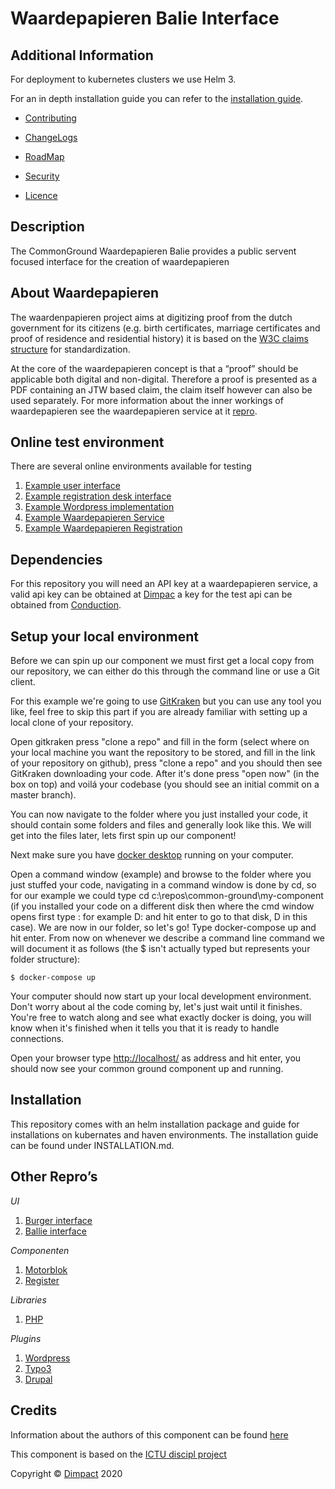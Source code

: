 #  Waardepapieren Balie Interface
Additional Information
----

For deployment to kubernetes clusters we use Helm 3.

For an in depth installation guide you can refer to the [installation guide](INSTALLATION.md).

- [Contributing](CONTRIBUTING.md)

- [ChangeLogs](CHANGELOG.md)

- [RoadMap](ROADMAP.md)

- [Security](SECURITY.md)

- [Licence](LICENSE.md)

Description
----
The CommonGround Waardepapieren Balie provides a public servent focused interface for the creation of waardepapieren


## About Waardepapieren

The waardenpapieren project aims at digitizing proof from the dutch government for its citizens (e.g. birth certificates, marriage certificates and proof of residence and residential history) it is based on the [W3C claims structure](https://w3c.github.io/vc-data-model/#claims) for standardization.

At the core of the waardepapieren concept is that a “proof” should be applicable both digital and non-digital. Therefore a proof is presented as a PDF containing an JTW based claim, the claim itself however can also be used separately. For more information about the inner workings of waardepapieren see the waardepapieren service at it [repro]( https://github.com/ConductionNL/waardepapieren-service).

## Online test environment
There are several online environments available for testing

1. [Example user interface](https://waardepapieren-gemeentehoorn.commonground.nu)
2. [Example registration desk interface](https://waardepapieren-gemeentehoorn.commonground.nu/waardepapieren-balie)
3. [Example Wordpress implementation](https://dev.zuiddrecht.nl)
4. [Example Waardepapieren Service](https://waardepapieren-gemeentehoorn.commonground.nu/api/v1/waar)
5. [Example Waardepapieren Registration](https://waardepapieren-gemeentehoorn.commonground.nu/api/v1/wari )

## Dependencies

For this repository you will need an API key at a waardepapieren service, a valid api key can be obtained at [Dimpac](https://www.dimpact.nl/) a key for the test api can be obtained from [Conduction](https://condution.nl).

## Setup your local environment
Before we can spin up our component we must first get a local copy from our repository, we can either do this through the command line or use a Git client.

For this example we're going to use [GitKraken](https://www.gitkraken.com/) but you can use any tool you like, feel free to skip this part if you are already familiar with setting up a local clone of your repository.

Open gitkraken press "clone a repo" and fill in the form (select where on your local machine you want the repository to be stored, and fill in the link of your repository on github), press "clone a repo" and you should then see GitKraken downloading your code. After it's done press "open now" (in the box on top) and voilá your codebase (you should see an initial commit on a master branch).

You can now navigate to the folder where you just installed your code, it should contain some folders and files and generally look like this. We will get into the files later, lets first spin up our component!

Next make sure you have [docker desktop](https://www.docker.com/products/docker-desktop) running on your computer.

Open a command window (example) and browse to the folder where you just stuffed your code, navigating in a command window is done by cd, so for our example we could type
cd c:\repos\common-ground\my-component (if you installed your code on a different disk then where the cmd window opens first type <diskname>: for example D: and hit enter to go to that disk, D in this case). We are now in our folder, so let's go! Type docker-compose up and hit enter. From now on whenever we describe a command line command we will document it as follows (the $ isn't actually typed but represents your folder structure):

```CLI
$ docker-compose up
```

Your computer should now start up your local development environment. Don't worry about al the code coming by, let's just wait until it finishes. You're free to watch along and see what exactly docker is doing, you will know when it's finished when it tells you that it is ready to handle connections.

Open your browser type [<http://localhost/>](https://localhost) as address and hit enter, you should now see your common ground component up and running.


## Installation 
This repository comes with an helm installation package and guide for installations on kubernates and haven environments. The installation guide can be found under INSTALLATION.md[](INSTALLATION.md).

## Other Repro’s
*UI*
1. [Burger interface](https://github.com/ConductionNL/waardepapieren) 
2. [Ballie interface](https://github.com/ConductionNL/waardepapieren-ballie)

*Componenten*
1. [Motorblok](https://github.com/ConductionNL/waardepapieren-service) 
2. [Register](https://github.com/ConductionNL/waardepapieren-register) 

*Libraries*
1. [PHP](https://github.com/ConductionNL/waardepapieren-php)

*Plugins*
1. [Wordpress](https://github.com/ConductionNL/waardepapieren_wordpress) 
2. [Typo3](https://github.com/ConductionNL/waardepapieren_typo3) 
3. [Drupal](https://github.com/ConductionNL/waardepapieren_drupal) 


Credits
----

Information about the authors of this component can be found [here](AUTHORS.md)

This component is based on the [ICTU discipl project](https://github.com/discipl/waardepapieren)

Copyright © [Dimpact](https://www.dimpact.nl/) 2020

